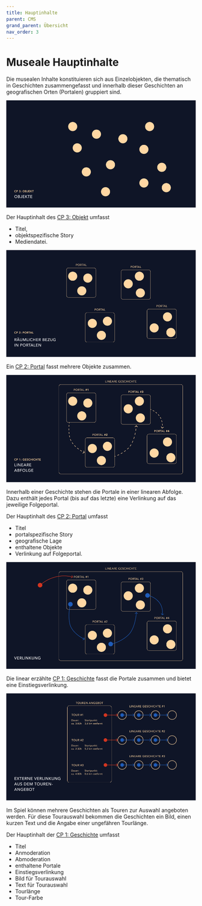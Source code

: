 ```yaml
---
title: Hauptinhalte
parent: CMS
grand_parent: Übersicht
nav_order: 3
---
```


# Museale Hauptinhalte

Die musealen Inhalte konstituieren sich aus Einzelobjekten, die thematisch in Geschichten zusammengefasst und innerhalb dieser Geschichten an geografischen Orten (Portalen) gruppiert sind.

![Objekte](/img/content-structure-1.png)

Der Hauptinhalt des [CP 3: Objekt](2.1-cms-struktur.html#cp3-objekt) umfasst

- Titel,
- objektspezifische Story
- Mediendatei.

![Portale](/img/content-structure-2.png)

Ein [CP 2: Portal](2.1-cms-struktur.html#cp2-portal) fasst mehrere Objekte zusammen.

![Portalabfolge](/img/content-structure-3.png)

Innerhalb einer Geschichte stehen die Portale in einer linearen Abfolge. Dazu enthält jedes Portal (bis auf das letzte) eine Verlinkung auf das jeweilige Folgeportal.

Der Hauptinhalt des [CP 2: Portal](2.1-cms-struktur.html#cp2-portal) umfasst

- Titel
- portalspezifische Story
- geografische Lage
- enthaltene Objekte
- Verlinkung auf Folgeportal.

![Verlinkte Geschichte](/img/content-structure-4.png)

Die linear erzählte [CP 1: Geschichte](2.1-cms-struktur.html#cp1-geschichte) fasst die Portale zusammen und bietet eine Einstiegsverlinkung.

![Tourangebot](/img/content-structure-8.png)

Im Spiel können mehrere Geschichten als Touren zur Auswahl angeboten werden. Für diese Tourauswahl bekommen die Geschichten ein Bild, einen kurzen Text und die Angabe einer ungefähren Tourlänge.

Der Hauptinhalt der [CP 1: Geschichte](2.1-cms-struktur.html#cp1-geschichte) umfasst

- Titel
- Anmoderation
- Abmoderation
- enthaltene Portale
- Einstiegsverlinkung
- Bild für Tourauswahl
- Text für Tourauswahl
- Tourlänge
- Tour-Farbe
